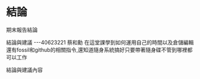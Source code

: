 結論
===

期末報告結論

結論與建議
---40623221  蔡和勳
在這堂課學到如何運用自己的時間以及倉儲編輯還有fossil和github的相關指令,還知道隨身系統搞好只要帶著隨身碟不管到哪裡都可以工作

結論與建議內容

